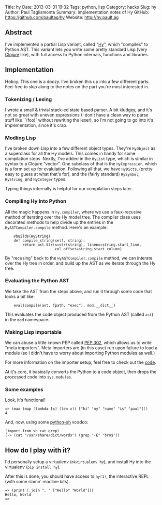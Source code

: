 Title: hy
Date: 2013-03-31 19:32
Tags: python, lisp
Category: hacks
Slug: hy
Author: Paul Tagliamonte
Summary: Implementation notes of Hy
GitHub: https://github.com/paultag/hy
Website: http://hy.pault.ag


Abstract
--------

I've implemented a partial Lisp variant, called "[Hy](http://hy.pault.ag/)",
which "compiles" to Python AST. This variant lets you write some pretty
standard Lisp (very [Clojure](http://clojure.org/) like), with full access to
Python internals, functions and libraries.


Implementation
--------------

Hoboy. This one is a doozy. I've broken this up into a few different parts.
Feel free to skip along to the notes on the part you're most interested in.

### Tokenizing / Lexing

I wrote a small & trivial stack-ed state based parser. A bit kludgey, and
it's not so great with uneven expressions (I don't have a clean way to parse
stuff like ``(foo)` without rewriting the lexer), so I'm not going to go into
it's implementation, since it's crap.

### Modling Lisp

I've broken down Lisp into a few different object types. They're `HyObject` as
a superclass for all the Hy models. This comes in handy for some compilation
steps. Nextly, I've added in the `HyList` type, which is similar in syntax
to a Clojure "vector". One subclass of that is the `HyExpression`, which is
a form set up for evalulation. Following all that, we have `HyDict`s, (pretty
easy to guess at what that's for), and the (fairly standard) `HySymbol`,
`HyString`, and `HyInteger` types.

Typing things internally is helpful for our compilation steps later.

### Compiling Hy into Python

All the magic happens in `hy.compiler`, where we use a faux-recusive method
of iterating over the Hy model tree. The compiler class uses decorated methods
to help divide up the entries in the `HyASTCompiler.compile` method.
Here's an example:

        @builds(HyString)
        def compile_string(self, string):
            return ast.Str(s=str(string), lineno=string.start_line,
                           col_offset=string.start_column)

By "recusing" back to the `HyASTCompiler.compile` method, we can interate over
the Hy tree in order, and build up the AST as we iterate through the Hy tree.

### Evaluating the Python AST

We take the AST from the steps above, and run it through some code that
looks a bit like:

        eval(compile(ast, fpath, "exec"), mod.__dict__)

This evaluates the code object produced from the Python AST (called `ast`)
in the `mod` namespace.


### Making Lisp importable

We can abuse a little known PEP called
[PEP 302](http://www.python.org/dev/peps/pep-0302/), which allows us to write
"meta importers". Meta importers are (in this case) run upon failure to load
a module (so I didn't have to worry about importing Python modules as well.)

For more information on the importer setup, feel free to check out the
[code](https://github.com/paultag/hy/blob/master/hy/importer.py).

At it's core, it basically converts the Python to a code object, then drops
the processed code into `sys.modules`.

### Some examples

Look, it's functional!

    => (max (map (lambda [x] (len x)) ["hi" "my" "name" "is" "paul"]))
    4

And, now, using some [python-sh](http://amoffat.github.com/sh/) voodoo:

    (import-from sh cat grep)
    (-> (cat "/usr/share/dict/words") (grep "-E" "bro$"))


How do I play with it?
----------------------

I'd personally setup a virtualenv (`mkvirtualenv hy`), and install Hy into
the virtualenv (`pip install hy`).

After this is done, you should have access to `hy(1)`, the interactive REPL
(with some slamn' readline bits).

    => (print (.join ", " ["Hello" "World"]))
    Hello, World
    => 

